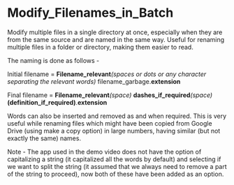 # Modify_Filenames_in_Batch

Modify multiple files in a single directory at once, especially when they are from the same source and are named in the same way. 
Useful for renaming multiple files in a folder or directory, making them easier to read. 


The naming is done as follows -  

Initial filename = **Filename_relevant**_(spaces or dots or any character separating the relevant words)_ filename_garbage.**extension** 

Final filename = **Filename_relevant**_(space)_ **dashes_if_required**_(space)_**(definition_if_required)**.**extension**

Words can also be inserted and removed as and when required.
This is very useful while renaming files which might have been copied from Google Drive (using make a copy option) in large numbers, having similar (but not exactly the same) names.

Note -  The app used in the demo video does not have the option of capitalizing a string (it capitalized all the words by default) and selecting if we want to split the string (it assumed that we always need to remove a part of the string to proceed), now both of these have been added as an option.